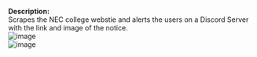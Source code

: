 **Description:** <br>
Scrapes the NEC college webstie and alerts the users on a Discord Server with the link and image of the notice.
<br>
![image](https://github.com/samarshrestha720/Discord_NecNotice/assets/66566474/35c1973c-bd3b-40ef-a88b-b4a8df41a322)
<br>
![image](https://github.com/samarshrestha720/Discord_NecNotice/assets/66566474/ff0d0188-a192-4616-a752-7076931b0ce0)

